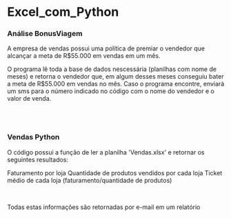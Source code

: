# Excel_com_Python

<h3>Análise BonusViagem</h3>
<p>A empresa de vendas possui uma política de premiar o vendedor que alcançar a meta de R$55.000 em vendas em um mês.</p>
  
<p>O programa lê toda a base de dados nescessária (planilhas com nome de meses) e retorna o vendedor que,
em algum desses meses conseguiu bater a meta de R$55.000 em vendas no mês.
Caso o programa encontre, enviará um sms para o número indicado no código com o nome do vendedor e o valor de venda.</p>
<br><br>

<h3>Vendas Python</h3>
<p>O código possui a função de ler a planilha 'Vendas.xlsx' e retornar os seguintes resultados:</p>
<p>Faturamento por loja
Quantidade de produtos vendidos por cada loja
Ticket médio de cada loja (faturamento/quantidade de produtos)</p>
<br>

<p>Todas estas informações são retornadas por e-mail em um relatório</p>
